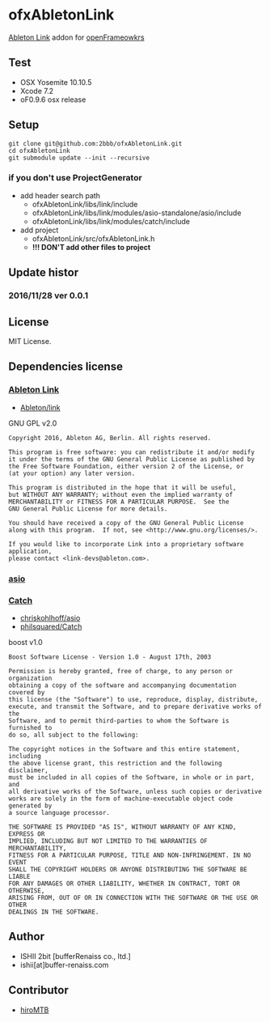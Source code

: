 # ofxAbletonLink

[Ableton Link](https://www.ableton.com/ja/link/) addon for [openFrameowkrs](http://openframeworks.cc)

## Test

* OSX Yosemite 10.10.5
* Xcode 7.2
* oF0.9.6 osx release

## Setup

```
git clone git@github.com:2bbb/ofxAbletonLink.git
cd ofxAbletonLink
git submodule update --init --recursive
```

### if you don't use ProjectGenerator

* add header search path
  * ofxAbletonLink/libs/link/include
  * ofxAbletonLink/libs/link/modules/asio-standalone/asio/include
  * ofxAbletonLink/libs/link/modules/catch/include
* add project
  * ofxAbletonLink/src/ofxAbletonLink.h
  * __!!! DON'T add other files to project__

## Update histor

### 2016/11/28 ver 0.0.1

## License

MIT License.

## Dependencies license

### [Ableton Link](https://www.ableton.com/link/)

* [Ableton/link](https://github.com/Ableton/link)

GNU GPL v2.0

```
Copyright 2016, Ableton AG, Berlin. All rights reserved.

This program is free software: you can redistribute it and/or modify
it under the terms of the GNU General Public License as published by
the Free Software Foundation, either version 2 of the License, or
(at your option) any later version.

This program is distributed in the hope that it will be useful,
but WITHOUT ANY WARRANTY; without even the implied warranty of
MERCHANTABILITY or FITNESS FOR A PARTICULAR PURPOSE.  See the
GNU General Public License for more details.

You should have received a copy of the GNU General Public License
along with this program.  If not, see <http://www.gnu.org/licenses/>.

If you would like to incorporate Link into a proprietary software application,
please contact <link-devs@ableton.com>.
```

### [asio](http://think-async.com/Asio/AsioStandalone)

### [Catch](https://github.com/philsquared/Catch)

* [chriskohlhoff/asio](https://github.com/chriskohlhoff/asio)
* [philsquared/Catch](https://github.com/philsquared/Catch)

boost v1.0

```
Boost Software License - Version 1.0 - August 17th, 2003

Permission is hereby granted, free of charge, to any person or organization
obtaining a copy of the software and accompanying documentation covered by
this license (the "Software") to use, reproduce, display, distribute,
execute, and transmit the Software, and to prepare derivative works of the
Software, and to permit third-parties to whom the Software is furnished to
do so, all subject to the following:

The copyright notices in the Software and this entire statement, including
the above license grant, this restriction and the following disclaimer,
must be included in all copies of the Software, in whole or in part, and
all derivative works of the Software, unless such copies or derivative
works are solely in the form of machine-executable object code generated by
a source language processor.

THE SOFTWARE IS PROVIDED "AS IS", WITHOUT WARRANTY OF ANY KIND, EXPRESS OR
IMPLIED, INCLUDING BUT NOT LIMITED TO THE WARRANTIES OF MERCHANTABILITY,
FITNESS FOR A PARTICULAR PURPOSE, TITLE AND NON-INFRINGEMENT. IN NO EVENT
SHALL THE COPYRIGHT HOLDERS OR ANYONE DISTRIBUTING THE SOFTWARE BE LIABLE
FOR ANY DAMAGES OR OTHER LIABILITY, WHETHER IN CONTRACT, TORT OR OTHERWISE,
ARISING FROM, OUT OF OR IN CONNECTION WITH THE SOFTWARE OR THE USE OR OTHER
DEALINGS IN THE SOFTWARE.
```

## Author

* ISHII 2bit [bufferRenaiss co., ltd.]
* ishii[at]buffer-renaiss.com

## Contributor

* [hiroMTB](https://github.com/hiromtb)
